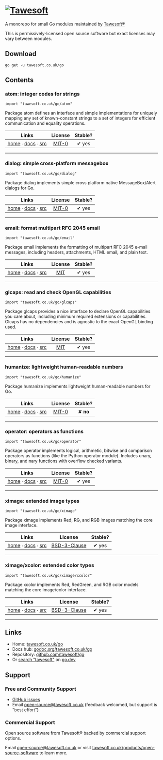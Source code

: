 [![Tawesoft](https://www.tawesoft.co.uk/media/0/logo-240r.png)](https://tawesoft.co.uk/go)
================================================================================

A monorepo for small Go modules maintained by [Tawesoft®](https://www.tawesoft.co.uk/go)

This is permissively-licensed open source software but exact licenses may vary between modules.

Download
--------

```shell script
go get -u tawesoft.co.uk/go
```

Contents
--------

### atom: integer codes for strings

`import "tawesoft.co.uk/go/atom"`

Package atom defines an interface and simple implementations for uniquely mapping any set of known-constant strings to
a set of integers for efficient communication and equality operations.

|  Links  | License | Stable? | 
|:-------:|:-------:|:-------:| 
| [home][home_atom] ∙ [docs][docs_atom] ∙ [src][src_atom] | [MIT-0][copy_atom] | ✔ yes |

[home_atom]: https://tawesoft.co.uk/go/atom
[src_atom]:  https://github.com/tawesoft/go/tree/master/atom
[docs_atom]: https://godoc.org/tawesoft.co.uk/go/atom
[copy_atom]: https://github.com/tawesoft/go/tree/master/atom/_COPYING.md

---

### dialog: simple cross-platform messagebox

`import "tawesoft.co.uk/go/dialog"`

Package dialog implements simple cross platform native MessageBox/Alert dialogs for Go.

|  Links  | License | Stable? | 
|:-------:|:-------:|:-------:| 
| [home][home_dialog] ∙ [docs][docs_dialog] ∙ [src][src_dialog] | [MIT-0][copy_dialog] | ✔ yes |

[home_dialog]: https://tawesoft.co.uk/go/dialog
[src_dialog]:  https://github.com/tawesoft/go/tree/master/dialog
[docs_dialog]: https://godoc.org/tawesoft.co.uk/go/dialog
[copy_dialog]: https://github.com/tawesoft/go/tree/master/dialog/_COPYING.md

---

### email: format multipart RFC 2045 email

`import "tawesoft.co.uk/go/email"`

Package email implements the formatting of multipart RFC 2045 e-mail messages,
including headers, attachments, HTML email, and plain text.

|  Links  | License | Stable? | 
|:-------:|:-------:|:-------:| 
| [home][home_email] ∙ [docs][docs_email] ∙ [src][src_email] | [MIT][copy_email] | ✔ yes |

[home_email]: https://tawesoft.co.uk/go/email
[src_email]:  https://github.com/tawesoft/go/tree/master/email
[docs_email]: https://godoc.org/tawesoft.co.uk/go/email
[copy_email]: https://github.com/tawesoft/go/tree/master/email/_COPYING.md

---

### glcaps: read and check OpenGL capabilities

`import "tawesoft.co.uk/go/glcaps"`

Package glcaps provides a nice interface to declare OpenGL capabilities you care about, including minimum required
extensions or capabilities. Glcaps has no dependencies and is agnostic to the exact OpenGL binding used.

|  Links  | License | Stable? | 
|:-------:|:-------:|:-------:| 
| [home][home_glcaps] ∙ [docs][docs_glcaps] ∙ [src][src_glcaps] | [MIT][copy_glcaps] | ✔ yes |

[home_glcaps]: https://tawesoft.co.uk/go/glcaps
[src_glcaps]:  https://github.com/tawesoft/go/tree/master/glcaps
[docs_glcaps]: https://godoc.org/tawesoft.co.uk/go/glcaps
[copy_glcaps]: https://github.com/tawesoft/go/tree/master/glcaps/_COPYING.md

---

### humanize: lightweight human-readable numbers

`import "tawesoft.co.uk/go/humanize"`

Package humanize implements lightweight human-readable numbers for Go.

|  Links  | License | Stable? | 
|:-------:|:-------:|:-------:| 
| [home][home_humanize] ∙ [docs][docs_humanize] ∙ [src][src_humanize] | [MIT-0][copy_humanize] | ✘ **no** |

[home_humanize]: https://tawesoft.co.uk/go/humanize
[src_humanize]:  https://github.com/tawesoft/go/tree/master/humanize
[docs_humanize]: https://godoc.org/tawesoft.co.uk/go/humanize
[copy_humanize]: https://github.com/tawesoft/go/tree/master/humanize/_COPYING.md

---

### operator: operators as functions

`import "tawesoft.co.uk/go/operator"`

Package operator implements logical, arithmetic, bitwise and comparison
operators as functions (like the Python operator module). Includes unary,
binary, and nary functions with overflow checked variants.

|  Links  | License | Stable? | 
|:-------:|:-------:|:-------:| 
| [home][home_operator] ∙ [docs][docs_operator] ∙ [src][src_operator] | [MIT-0][copy_operator] | ✔ yes |

[home_operator]: https://tawesoft.co.uk/go/operator
[src_operator]:  https://github.com/tawesoft/go/tree/master/operator
[docs_operator]: https://godoc.org/tawesoft.co.uk/go/operator
[copy_operator]: https://github.com/tawesoft/go/tree/master/operator/_COPYING.md

---

### ximage: extended image types

`import "tawesoft.co.uk/go/ximage"`

Package ximage implements Red, RG, and RGB images matching the core
image interface.

|  Links  | License | Stable? | 
|:-------:|:-------:|:-------:| 
| [home][home_ximage] ∙ [docs][docs_ximage] ∙ [src][src_ximage] | [BSD-3-Clause][copy_ximage] | ✔ yes |

[home_ximage]: https://tawesoft.co.uk/go/ximage
[src_ximage]:  https://github.com/tawesoft/go/tree/master/ximage
[docs_ximage]: https://godoc.org/tawesoft.co.uk/go/ximage
[copy_ximage]: https://github.com/tawesoft/go/tree/master/ximage/_COPYING.md

---

### ximage/xcolor: extended color types

`import "tawesoft.co.uk/go/ximage/xcolor"`

Package xcolor implements Red, RedGreen, and RGB color models matching the core
image/color interface.

|  Links  | License | Stable? | 
|:-------:|:-------:|:-------:| 
| [home][home_ximage_xcolor] ∙ [docs][docs_ximage_xcolor] ∙ [src][src_ximage_xcolor] | [BSD-3-Clause][copy_ximage_xcolor] | ✔ yes |

[home_ximage_xcolor]: https://tawesoft.co.uk/go/ximage/xcolor
[src_ximage_xcolor]:  https://github.com/tawesoft/go/tree/master/ximage/xcolor
[docs_ximage_xcolor]: https://godoc.org/tawesoft.co.uk/go/ximage/xcolor
[copy_ximage_xcolor]: https://github.com/tawesoft/go/tree/master/ximage/xcolor/_COPYING.md

---

Links
-----

* Home: [tawesoft.co.uk/go](https://tawesoft.co.uk/go)
* Docs hub: [godoc.org/tawesoft.co.uk/go](https://godoc.org/tawesoft.co.uk/go)
* Repository: [github.com/tawesoft/go](https://github.com/tawesoft/go)
* Or [search "tawesoft"](https://pkg.go.dev/search?q=tawesoft) on [go.dev](https://go.dev/)

Support
-------

### Free and Community Support

* [GitHub issues](https://github.com/tawesoft/go/issues)
* Email open-source@tawesoft.co.uk (feedback welcomed, but support is "best
 effort")

### Commercial Support

Open source software from Tawesoft® backed by commercial support options.

Email open-source@tawesoft.co.uk or visit [tawesoft.co.uk/products/open-source-software](https://www.tawesoft.co.uk/products/open-source-software)
to learn more.